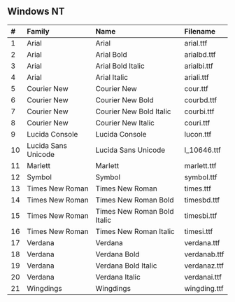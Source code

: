 ## Windows NT

| # | Family | Name | Filename |
| :--- | :--- | :--- | :--- |
| 1 | Arial | Arial | arial.ttf |
| 2 | Arial | Arial Bold | arialbd.ttf |
| 3 | Arial | Arial Bold Italic | arialbi.ttf |
| 4 | Arial | Arial Italic | ariali.ttf |
| 5 | Courier New | Courier New | cour.ttf |
| 6 | Courier New | Courier New Bold | courbd.ttf |
| 7 | Courier New | Courier New Bold Italic | courbi.ttf |
| 8 | Courier New | Courier New Italic | couri.ttf |
| 9 | Lucida Console | Lucida Console | lucon.ttf |
| 10 | Lucida Sans Unicode | Lucida Sans Unicode | l_10646.ttf |
| 11 | Marlett | Marlett | marlett.ttf |
| 12 | Symbol | Symbol | symbol.ttf |
| 13 | Times New Roman | Times New Roman | times.ttf |
| 14 | Times New Roman | Times New Roman Bold | timesbd.ttf |
| 15 | Times New Roman | Times New Roman Bold Italic | timesbi.ttf |
| 16 | Times New Roman | Times New Roman Italic | timesi.ttf |
| 17 | Verdana | Verdana | verdana.ttf |
| 18 | Verdana | Verdana Bold | verdanab.ttf |
| 19 | Verdana | Verdana Bold Italic | verdanaz.ttf |
| 20 | Verdana | Verdana Italic | verdanai.ttf |
| 21 | Wingdings | Wingdings | wingding.ttf |
